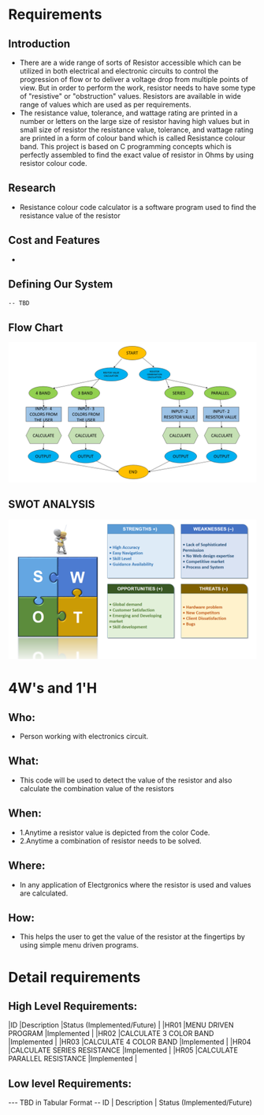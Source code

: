 # Requirements
## Introduction
 * There are a wide range of sorts of Resistor accessible which can be utilized in both electrical and electronic circuits to control the progression of flow or to deliver a voltage drop from multiple points of view. But in order to perform the work, resistor needs to have some type of "resistive" or "obstruction" values. Resistors are available in wide range of values which are used as per requirements.
 * The resistance value, tolerance, and wattage rating are printed in a number or letters on the large size of resistor having high values but in small size of resistor the resistance value, tolerance, and wattage rating are printed in a form of colour band which is called Resistance colour band.
 This project is based on C programming concepts which is perfectly assembled to find the exact value of resistor in Ohms by using resistor colour code.


## Research
* Resistance colour code calculator is a software program used to find the resistance value of the resistor 
## Cost and Features
* 
## Defining Our System
    -- TBD 
## Flow Chart   
![FLOW CHART](https://github.com/sourav090998/260254-PROJECT/blob/e5cfef1580c96ef8358a262bfaa4e535201b43a5/Requirements/flowchart.png)
## SWOT ANALYSIS
![SWOT Analysis](https://github.com/280439/stepInproject/blob/main/1_Requirements/swot.png)

# 4W&#39;s and 1&#39;H
## Who:

* Person working with electronics circuit.

## What:

* This code will be used to detect the value of the resistor and also calculate the combination value of the resistors

## When:

* 1.Anytime a resistor value is depicted from the color Code.
* 2.Anytime a combination of resistor needs to be solved. 

## Where:

* In any application of Electgronics where the resistor is used and values are calculated.
## How:

* This helps the user to get the value of the resistor at the fingertips by using simple menu driven programs.
# Detail requirements
## High Level Requirements:

|ID |Description |Status (Implemented/Future) |
|HR01 |MENU DRIVEN PROGRAM |Implemented |
|HR02 |CALCULATE 3 COLOR BAND |Implemented |
|HR03 |CALCULATE 4 COLOR BAND |Implemented |
|HR04 |CALCULATE SERIES RESISTANCE |Implemented |
|HR05 |CALCULATE PARALLEL RESISTANCE |Implemented |


##  Low level Requirements:
--- TBD in Tabular Format 
-- ID | Description | Status (Implemented/Future)
